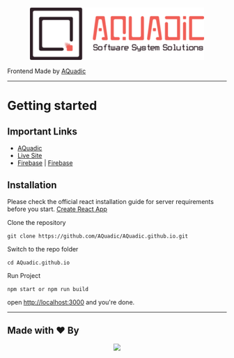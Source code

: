 <p align="center"><a href="https://aquadic.github.io" target="_blank"><img src="./public/images/logo_vertical.svg" width="400"></a></p>

Frontend Made by [AQuadic](https://aquadic.com)

----------

# Getting started

## Important Links

- [AQuadic](https://aquadic.com)
- [Live Site](https://aquadic.github.io)
- [Firebase](tinyprogrammers-6d2a7.web.app) | [Firebase](tinyprogrammers-6d2a7.firebaseapp.com)

## Installation

Please check the official react installation guide for server requirements before you start. [Create React App](https://github.com/facebook/create-react-app)

Clone the repository

    git clone https://github.com/AQuadic/AQuadic.github.io.git

Switch to the repo folder

    cd AQuadic.github.io

Run Project

    npm start or npm run build

open [http://localhost:3000](http://localhost:3000) and you're done.

----------

## Made with ♥ By

<p align="center"><a href="https://AQuadic.com" target="_blank"><img src="https://AQuadic.com/img/logo.svg" width="200"></a></p>
